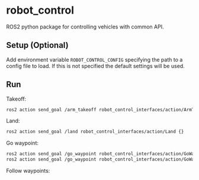 # robot_control
ROS2 python package for controlling vehicles with common API.
## Setup (Optional)  
Add environment variable `ROBOT_CONTROL_CONFIG` specifying the path to a config file to load. If
this is not specified the default settings will be used.  
## Run
Takeoff:  
```bash
ros2 action send_goal /arm_takeoff robot_control_interfaces/action/ArmTakeoff altitude:\ 5.0
```  
Land:  
```bash
ros2 action send_goal /land robot_control_interfaces/action/Land {}
```  
Go waypoint:  
```bash
ros2 action send_goal /go_waypoint robot_control_interfaces/action/GoWaypoint "{'waypoint': {'position': {'x': 10.0, 'y': 10.0, 'z': -5.0}, 'heading':0.0, 'frame': 1}}"
ros2 action send_goal /go_waypoint robot_control_interfaces/action/GoWaypoint "{'waypoint': {'position': {'x': 0.0, 'y': 0.0, 'z': -5.0}, 'heading':1.57, 'frame': 1}}"
```  
Follow waypoints:
```bash

```  
